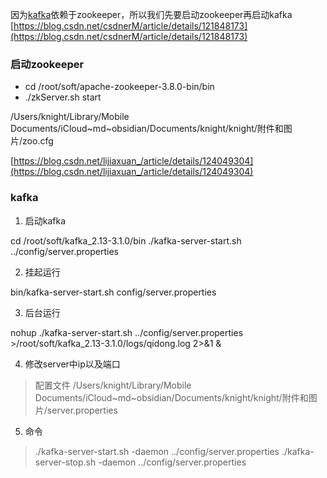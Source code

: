 因为[kafka](https://so.csdn.net/so/search?q=kafka&spm=1001.2101.3001.7020)依赖于zookeeper，所以我们先要启动zookeeper再启动kafka
[https://blog.csdn.net/csdnerM/article/details/121848173](https://blog.csdn.net/csdnerM/article/details/121848173)

### 启动zookeeper
- cd /root/soft/apache-zookeeper-3.8.0-bin/bin
- ./zkServer.sh start

/Users/knight/Library/Mobile Documents/iCloud~md~obsidian/Documents/knight/knight/附件和图片/zoo.cfg

[https://blog.csdn.net/lijiaxuan_/article/details/124049304](https://blog.csdn.net/lijiaxuan_/article/details/124049304)


### kafka

1. 启动kafka

cd /root/soft/kafka_2.13-3.1.0/bin
./kafka-server-start.sh ../config/server.properties

2. 挂起运行

bin/kafka-server-start.sh config/server.properties

3. 后台运行

nohup ./kafka-server-start.sh ../config/server.properties >/root/soft/kafka_2.13-3.1.0/logs/qidong.log 2>&1 &

4. 修改server中ip以及端口

> 配置文件
> /Users/knight/Library/Mobile Documents/iCloud~md~obsidian/Documents/knight/knight/附件和图片/server.properties

5. 命令

> ./kafka-server-start.sh -daemon  ../config/server.properties
> ./kafka-server-stop.sh -daemon  ../config/server.properties
